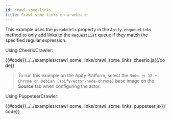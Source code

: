 ```yaml
---
id: crawl-some-links
title: Crawl some links on a website
---
```


This example uses the `pseudoUrls` property in the `Apify.enqueueLinks` method to only add links to 
the `RequestList` queue if they match the specified regular expression.

<!--DOCUSAURUS_CODE_TABS-->

<!-- CheerioCrawler -->

Using CheerioCrawler:

{{#code}}../../examples/crawl_some_links/crawl_some_links_cheerio.js{{/code}}

<!-- PuppeteerCrawler -->

 > To run this example on the Apify Platform, select the `Node.js 12 + Chrome on Debian (apify/actor-node-chrome)` 
 >base image on the **Source** tab when configuring the actor.
 
Using PuppeteerCrawler:

{{#code}}../../examples/crawl_some_links/crawl_some_links_puppeteer.js{{/code}}

<!--END_DOCUSAURUS_CODE_TABS-->
